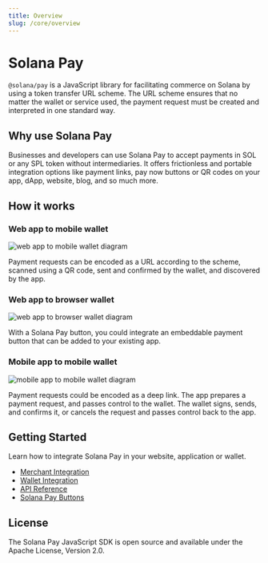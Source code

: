 ```yaml
---
title: Overview
slug: /core/overview
---
```


# Solana Pay

`@solana/pay` is a JavaScript library for facilitating commerce on Solana by using a token transfer URL scheme. The URL scheme ensures that no matter the wallet or service used, the payment request must be created and interpreted in one standard way.

## Why use Solana Pay

Businesses and developers can use Solana Pay to accept payments in SOL or any SPL token without intermediaries. It offers frictionless and portable integration options like payment links, pay now buttons or QR codes on your app, dApp, website, blog, and so much more.

## How it works

### Web app to mobile wallet

![web app to mobile wallet diagram](/img/qr-code-flow.png)

Payment requests can be encoded as a URL according to the scheme, scanned using a QR code, sent and confirmed by the wallet, and discovered by the app.

### Web app to browser wallet

![web app to browser wallet diagram](/img/dapp-web-wallet-flow.png)

With a Solana Pay button, you could integrate an embeddable payment button that can be added to your existing app.

### Mobile app to mobile wallet

![mobile app to mobile wallet diagram](/img/mobile-app-mobile-wallet-flow.png)

Payment requests could be encoded as a deep link. The app prepares a payment request, and passes control to the wallet. The wallet signs, sends, and confirms it, or cancels the request and passes control back to the app.

## Getting Started

Learn how to integrate Solana Pay in your website, application or wallet.

- [Merchant Integration](./MERCHANT_INTEGRATION.md)
- [Wallet Integration](./WALLET_INTEGRATION.md)
- [API Reference](https://docs.solanapay.com/api/core)
- [Solana Pay Buttons](https://www.figma.com/community/file/1070341985720702755)

## License

The Solana Pay JavaScript SDK is open source and available under the Apache License, Version 2.0.
